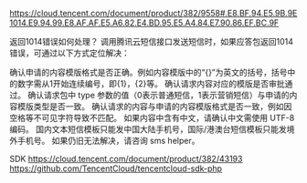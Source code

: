 https://cloud.tencent.com/document/product/382/9558#.E8.BF.94.E5.9B.9E1014.E9.94.99.E8.AF.AF.E5.A6.82.E4.BD.95.E5.A4.84.E7.90.86.EF.BC.9F


返回1014错误如何处理？
调用腾讯云短信接口发送短信时，如果应答包返回1014错误，可通过以下方式定位解决：

确认申请的内容模版格式是否正确。例如内容模版中的“{}”为英文的括号，括号中的数字需从1开始连续编号，即{1}，{2}等。
确认请求内容对应的模版是否审批通过。
确认请求包中 type 参数的值（0表示普通短信，1表示营销短信）与申请的内容模版类型是否一致。
确认请求的内容与申请的内容模版格式是否一致，例如因空格等不可见字符导致不匹配。
如果内容中含有中文，请确认中文需使用 UTF-8 编码。
国内文本短信模板只能发中国大陆手机号，国际/港澳台短信模板只能发境外手机号。
如果仍旧无法解决，请咨询 sms helper。



SDK
https://cloud.tencent.com/document/product/382/43193
https://github.com/TencentCloud/tencentcloud-sdk-php